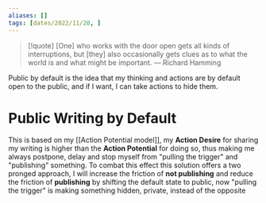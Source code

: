 ```yaml
---
aliases: []
tags: [dates/2022/11/20, ]
---
```


> [!quote]
> [One] who works with the door open gets all kinds of interruptions, but [they] also occasionally gets clues as to what the world is and what might be important.
> — Richard Hamming

Public by default is the idea that my thinking and actions are by default open to the public, and if I want, I can take actions to hide them.

# Public Writing by Default

This is based on my [[Action Potential model]], my **Action Desire** for sharing my writing is higher than the **Action Potential** for doing so, thus making me always postpone, delay and stop myself from "pulling the trigger" and "publishing" something. To combat this effect this solution offers a two pronged approach, I will increase the friction of **not publishing** and reduce the friction of **publishing** by shifting the default state to public, now "pulling the trigger" is making something hidden, private, instead of the opposite
